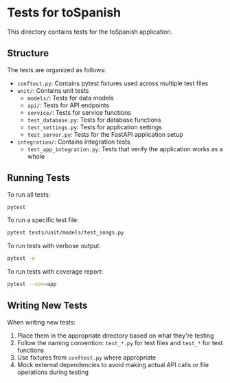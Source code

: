 # Tests for toSpanish

This directory contains tests for the toSpanish application.

## Structure

The tests are organized as follows:

- `conftest.py`: Contains pytest fixtures used across multiple test files
- `unit/`: Contains unit tests
  - `models/`: Tests for data models
  - `api/`: Tests for API endpoints
  - `service/`: Tests for service functions
  - `test_database.py`: Tests for database functions
  - `test_settings.py`: Tests for application settings
  - `test_server.py`: Tests for the FastAPI application setup
- `integration/`: Contains integration tests
  - `test_app_integration.py`: Tests that verify the application works as a whole

## Running Tests

To run all tests:

```bash
pytest
```

To run a specific test file:

```bash
pytest tests/unit/models/test_songs.py
```

To run tests with verbose output:

```bash
pytest -v
```

To run tests with coverage report:

```bash
pytest --cov=app
```

## Writing New Tests

When writing new tests:

1. Place them in the appropriate directory based on what they're testing
2. Follow the naming convention: `test_*.py` for test files and `test_*` for test functions
3. Use fixtures from `conftest.py` where appropriate
4. Mock external dependencies to avoid making actual API calls or file operations during testing
